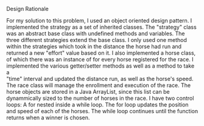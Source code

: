 Design Rationale

For my solution to this problem, I used an object oriented design pattern.
I implemented the strategy as a set of inherited classes. The "strategy" 
class was an abstract base class with undefined methods and variables. The three
different strategies extend the base class. I only used one method within the strategies
which took in the distance the horse had run and returned a new "effort" value based on it.
I also implemented a horse class, of which there was an instance of for every horse registered
for the race. I implemented the various getter/setter methods as well as a method to take a  
"time" interval and updated the distance run, as well as the horse's speed. The race class will
manage the enrollment and execution of the race. The horse objects are stored in a
Java ArrayList, since this list can be dynammically sized to the number of horses in the race.
I have two control loops: A for nested inside a while loop. The for loop
updates the position and speed of each of the horses. The while loop continues until
the function returns when a winner is chosen. 
